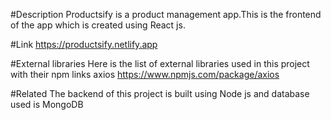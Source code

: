 #Description
Productsify is a product management app.This is the frontend of the app which is created using React js.

#Link
https://productsify.netlify.app

#External libraries
Here is the list of external libraries used in this project with their npm links
axios https://www.npmjs.com/package/axios


#Related
The backend of this project is built using Node js and database used is MongoDB
